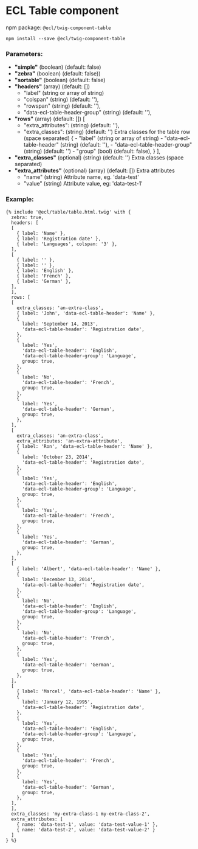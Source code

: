 # ECL Table component

npm package: `@ecl/twig-component-table`

```shell
npm install --save @ecl/twig-component-table
```

### Parameters:

- **"simple"** (boolean) (default: false)
- **"zebra"** (boolean) (default: false))
- **"sortable"** (boolean) (default: false)
- **"headers"** (array) (default: [])
  - "label" (string or array of string)
  - "colspan" (string) (default: ''),
  - "rowspan" (string) (default: ''),
  - "data-ecl-table-header-group" (string) (default: ''),
- **"rows"** (array) (default: [])
  [
  - "extra_attributes": (string) (default: ''),
  - "extra_classes": (string) (default: '') Extra classes for the table row (space separated)
    { - "label" (string or array of string) - "data-ecl-table-header" (string) (default: ''), - "data-ecl-table-header-group" (string) (default: '') - "group" (bool) (default: false),
    }
    ],
- **"extra_classes"** (optional) (string) (default: '') Extra classes (space separated)
- **"extra_attributes"** (optional) (array) (default: []) Extra attributes
  - "name" (string) Attribute name, eg. 'data-test'
  - "value" (string) Attribute value, eg: 'data-test-1'

### Example:

<!-- prettier-ignore -->
```twig
{% include '@ecl/table/table.html.twig' with { 
  zebra: true, 
  headers: [ 
  [ 
    { label: 'Name' }, 
    { label: 'Registration date' }, 
    { label: 'Languages', colspan: '3' }, 
  ], 
  [ 
    { label: '' }, 
    { label: '' }, 
    { label: 'English' }, 
    { label: 'French' }, 
    { label: 'German' }, 
  ], 
  ], 
  rows: [ 
  [ 
    extra_classes: 'an-extra-class', 
    { label: 'John', 'data-ecl-table-header': 'Name' }, 
    { 
      label: 'September 14, 2013', 
      'data-ecl-table-header': 'Registration date', 
    }, 
    { 
      label: 'Yes', 
      'data-ecl-table-header': 'English', 
      'data-ecl-table-header-group': 'Language', 
      group: true, 
    }, 
    {
      label: 'No', 
      'data-ecl-table-header': 'French', 
      group: true, 
    }, 
    { 
      label: 'Yes', 
      'data-ecl-table-header': 'German', 
      group: true, 
    }, 
  ], 
  [ 
    extra_classes: 'an-extra-class', 
    extra_attributes: 'an-extra-attribute', 
    { label: 'Ron', 'data-ecl-table-header': 'Name' }, 
    { 
      label: 'October 23, 2014', 
      'data-ecl-table-header': 'Registration date', 
    },
    {
      label: 'Yes', 
      'data-ecl-table-header': 'English',
      'data-ecl-table-header-group': 'Language', 
      group: true, 
    }, 
    { 
      label: 'Yes', 
      'data-ecl-table-header': 'French', 
      group: true, 
    },
    {
      label: 'Yes',
      'data-ecl-table-header': 'German', 
      group: true, 
    }, 
  ], 
  [ 
    { label: 'Albert', 'data-ecl-table-header': 'Name' }, 
    {
      label: 'December 13, 2014', 
      'data-ecl-table-header': 'Registration date', 
    }, 
    { 
      label: 'No', 
      'data-ecl-table-header': 'English', 
      'data-ecl-table-header-group': 'Language', 
      group: true, 
    }, 
    { 
      label: 'No', 
      'data-ecl-table-header': 'French', 
      group: true, 
    }, 
    { 
      label: 'Yes', 
      'data-ecl-table-header': 'German', 
      group: true, 
    }, 
  ], 
  [ 
    { label: 'Marcel', 'data-ecl-table-header': 'Name' }, 
    { 
      label: 'January 12, 1995', 
      'data-ecl-table-header': 'Registration date', 
    }, 
    { 
      label: 'Yes', 
      'data-ecl-table-header': 'English', 
      'data-ecl-table-header-group': 'Language', 
      group: true, 
    }, 
    { 
      label: 'Yes', 
      'data-ecl-table-header': 'French', 
      group: true, 
    }, 
    { 
      label: 'Yes', 
      'data-ecl-table-header': 'German', 
      group: true, 
    }, 
  ], 
  ], 
  extra_classes: 'my-extra-class-1 my-extra-class-2', 
  extra_attributes: [ 
    { name: 'data-test-1', value: 'data-test-value-1' }, 
    { name: 'data-test-2', value: 'data-test-value-2' } 
  ] 
} %} 
```
